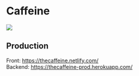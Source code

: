 # Caffeine

![](https://github.com/theruziev/caffeine/workflows/Caffeine%20workflow/badge.svg)

## Production 

Front: https://thecaffeine.netlify.com/ <br>
Backend: https://thecaffeine-prod.herokuapp.com/ 